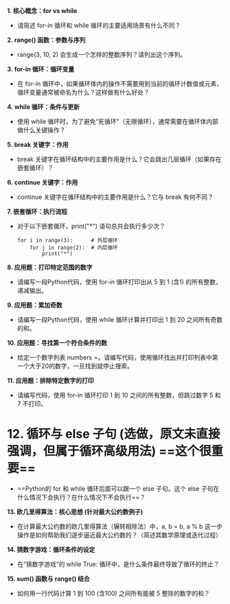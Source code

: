 **1. 核心概念：for vs while**

- 请简述 for-in 循环和 while 循环的主要适用场景有什么不同？
    

**2. range() 函数：参数与序列**

- range(3, 10, 2) 会生成一个怎样的整数序列？请列出这个序列。
    

**3. for-in 循环：循环变量**

- 在 for-in 循环中，如果循环体内的操作不需要用到当前的循环计数值或元素，循环变量通常被命名为什么？这样做有什么好处？
    

**4. while 循环：条件与更新**

- 使用 while 循环时，为了避免“死循环”（无限循环），通常需要在循环体内部做什么关键操作？
    

**5. break 关键字：作用**

- break 关键字在循环结构中的主要作用是什么？它会跳出几层循环（如果存在嵌套循环）？
    

**6. continue 关键字：作用**

- continue 关键字在循环结构中的主要作用是什么？它与 break 有何不同？
    

**7. 嵌套循环：执行流程**

- 对于以下嵌套循环，print("*") 语句总共会执行多少次？
    
    ```
    for i in range(3):      # 外层循环
        for j in range(2):  # 内层循环
            print("*")
    ```
    
  
    

**8. 应用题：打印特定范围的数字**  
* 请编写一段Python代码，使用 for-in 循环打印出从 5 到 1 (含1) 的所有整数，递减输出。

**9. 应用题：累加奇数**  
* 请编写一段Python代码，使用 while 循环计算并打印出 1 到 20 之间所有奇数的和。

**10. 应用题：寻找第一个符合条件的数**  
* 给定一个数字列表 numbers =。请编写代码，使用循环找出并打印列表中第一个大于20的数字，一旦找到就停止搜索。

**11. 应用题：排除特定数字的打印**  
* 请编写代码，使用 for-in 循环打印 1 到 10 之间的所有整数，但跳过数字 5 和 7 不打印。

# **12. 循环与 else 子句 (选做，原文未直接强调，但属于循环高级用法)**  ==这个很重要==
* ==Python的 for 和 while 循环后面可以跟一个 else 子句。这个 else 子句在什么情况下会执行？在什么情况下不会执行==？

**13. 欧几里得算法：核心思想 (针对最大公约数例子)**  
* 在计算最大公约数的欧几里得算法（辗转相除法）中，a, b = b, a % b 这一步操作是如何帮助我们逐步逼近最大公约数的？（简述其数学原理或迭代过程）

**14. 猜数字游戏：循环条件的设定**  
* 在“猜数字游戏”的 while True: 循环中，是什么条件最终导致了循环的终止？

**15. sum() 函数与 range() 结合**  
* 如何用一行代码计算 1 到 100 (含100) 之间所有能被 5 整除的数字的和？